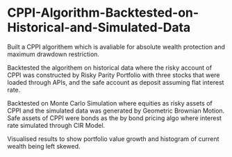 # CPPI-Algorithm-Backtested-on-Historical-and-Simulated-Data

Built a CPPI algorithem which is avaliable for absolute wealth protection and maximum drawdown restriction.

Backtested the algorithem on historical data where the risky account of CPPI was constructed by Risky Parity Portfolio with three stocks that were loaded through APIs, and the safe account as deposit assuming flat interest rate. 

Backtested on Monte Carlo Simulation where equities as risky assets of CPPI and the simulated data was generated by Geometric Brownian Motion. Safe assets of CPPI were bonds as the by bond pricing algo where interest rate simulated through CIR Model.

Visualised results to show portfolio value growth and histogram of current wealth being left skewed.
